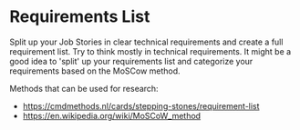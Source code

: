 # Requirements List

Split up your Job Stories in clear technical requirements and create a full requirement list. Try to think mostly in technical requirements. It might be a good idea to 'split' up your requirements list and categorize your requirements based on the MoSCow method.

Methods that can be used for research:
* https://cmdmethods.nl/cards/stepping-stones/requirement-list
* https://en.wikipedia.org/wiki/MoSCoW_method